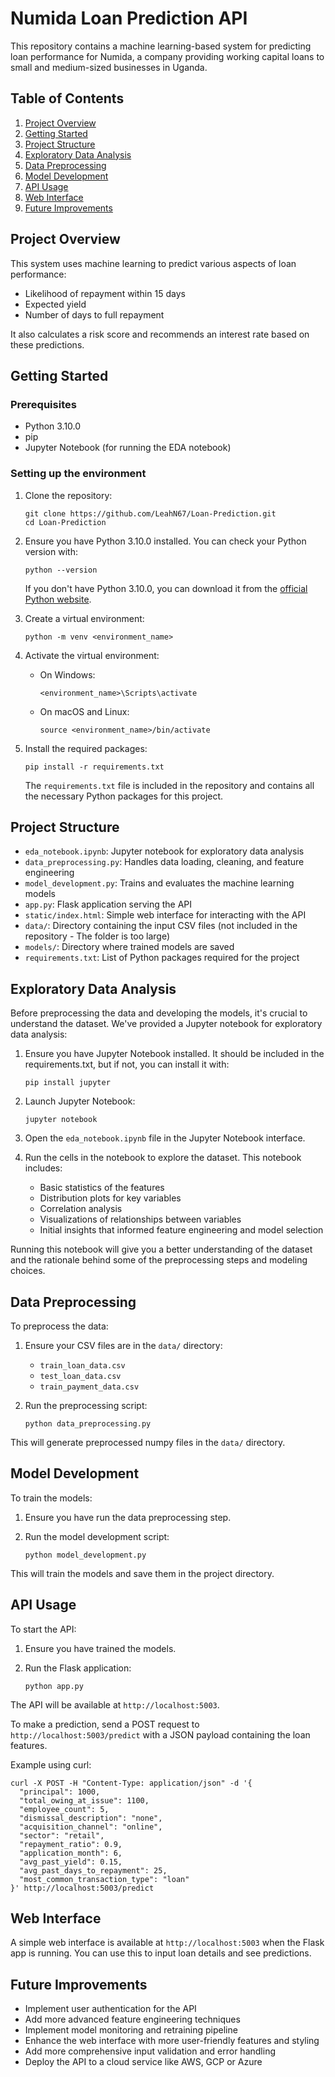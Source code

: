 # Numida Loan Prediction API

This repository contains a machine learning-based system for predicting loan performance for Numida, a company providing working capital loans to small and medium-sized businesses in Uganda.

## Table of Contents
1. [Project Overview](#project-overview)
2. [Getting Started](#getting-started)
3. [Project Structure](#project-structure)
4. [Exploratory Data Analysis](#exploratory-data-analysis)
5. [Data Preprocessing](#data-preprocessing)
6. [Model Development](#model-development)
7. [API Usage](#api-usage)
8. [Web Interface](#web-interface)
9. [Future Improvements](#future-improvements)

## Project Overview

This system uses machine learning to predict various aspects of loan performance:
- Likelihood of repayment within 15 days
- Expected yield
- Number of days to full repayment

It also calculates a risk score and recommends an interest rate based on these predictions.

## Getting Started

### Prerequisites
- Python 3.10.0
- pip
- Jupyter Notebook (for running the EDA notebook)

### Setting up the environment

1. Clone the repository:
   ```
   git clone https://github.com/LeahN67/Loan-Prediction.git
   cd Loan-Prediction
   ```

2. Ensure you have Python 3.10.0 installed. You can check your Python version with:
   ```
   python --version
   ```
   If you don't have Python 3.10.0, you can download it from the [official Python website](https://www.python.org/downloads/release/python-3100/).

3. Create a virtual environment:
   ```
   python -m venv <environment_name>
   ```

4. Activate the virtual environment:
   - On Windows:
     ```
     <environment_name>\Scripts\activate
     ```
   - On macOS and Linux:
     ```
     source <environment_name>/bin/activate
     ```

5. Install the required packages:
   ```
   pip install -r requirements.txt
   ```

   The `requirements.txt` file is included in the repository and contains all the necessary Python packages for this project.

## Project Structure

- `eda_notebook.ipynb`: Jupyter notebook for exploratory data analysis
- `data_preprocessing.py`: Handles data loading, cleaning, and feature engineering
- `model_development.py`: Trains and evaluates the machine learning models
- `app.py`: Flask application serving the API
- `static/index.html`: Simple web interface for interacting with the API
- `data/`: Directory containing the input CSV files (not included in the repository - The folder is too large)
- `models/`: Directory where trained models are saved
- `requirements.txt`: List of Python packages required for the project


## Exploratory Data Analysis

Before preprocessing the data and developing the models, it's crucial to understand the dataset. We've provided a Jupyter notebook for exploratory data analysis:

1. Ensure you have Jupyter Notebook installed. It should be included in the requirements.txt, but if not, you can install it with:
   ```
   pip install jupyter
   ```

2. Launch Jupyter Notebook:
   ```
   jupyter notebook
   ```

3. Open the `eda_notebook.ipynb` file in the Jupyter Notebook interface.

4. Run the cells in the notebook to explore the dataset. This notebook includes:
   - Basic statistics of the features
   - Distribution plots for key variables
   - Correlation analysis
   - Visualizations of relationships between variables
   - Initial insights that informed feature engineering and model selection

Running this notebook will give you a better understanding of the dataset and the rationale behind some of the preprocessing steps and modeling choices.

## Data Preprocessing

To preprocess the data:

1. Ensure your CSV files are in the `data/` directory:
   - `train_loan_data.csv`
   - `test_loan_data.csv`
   - `train_payment_data.csv`

2. Run the preprocessing script:
   ```
   python data_preprocessing.py
   ```

This will generate preprocessed numpy files in the `data/` directory.

## Model Development

To train the models:

1. Ensure you have run the data preprocessing step.

2. Run the model development script:
   ```
   python model_development.py
   ```

This will train the models and save them in the project directory.

## API Usage

To start the API:

1. Ensure you have trained the models.

2. Run the Flask application:
   ```
   python app.py
   ```

The API will be available at `http://localhost:5003`.

To make a prediction, send a POST request to `http://localhost:5003/predict` with a JSON payload containing the loan features.

Example using curl:
```
curl -X POST -H "Content-Type: application/json" -d '{
  "principal": 1000,
  "total_owing_at_issue": 1100,
  "employee_count": 5,
  "dismissal_description": "none",
  "acquisition_channel": "online",
  "sector": "retail",
  "repayment_ratio": 0.9,
  "application_month": 6,
  "avg_past_yield": 0.15,
  "avg_past_days_to_repayment": 25,
  "most_common_transaction_type": "loan"
}' http://localhost:5003/predict
```

## Web Interface

A simple web interface is available at `http://localhost:5003` when the Flask app is running. You can use this to input loan details and see predictions.

## Future Improvements

- Implement user authentication for the API
- Add more advanced feature engineering techniques
- Implement model monitoring and retraining pipeline
- Enhance the web interface with more user-friendly features and styling
- Add more comprehensive input validation and error handling
- Deploy the API to a cloud service like AWS, GCP or Azure
